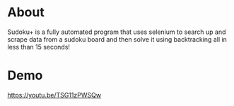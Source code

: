 # About
Sudoku+ is a fully automated program that uses selenium to search up and scrape data from a sudoku board and then solve it using backtracking all in less than 15 seconds!
# Demo
https://youtu.be/TSG11zPWSQw
